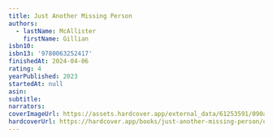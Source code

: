 ```yaml
---
title: Just Another Missing Person
authors:
  - lastName: McAllister
    firstName: Gillian
isbn10:
isbn13: '9780063252417'
finishedAt: 2024-04-06
rating: 4
yearPublished: 2023
startedAt: null
asin:
subtitle:
narrators:
coverImageUrl: https://assets.hardcover.app/external_data/61253591/090ab02d10b27da6df49857758e4c31692854950.jpeg
hardcoverUrl: https://hardcover.app/books/just-another-missing-person/editions/31497066
---
```

